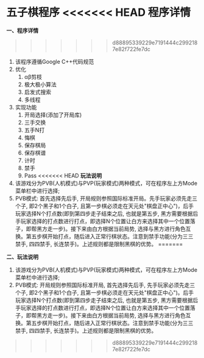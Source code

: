 **五子棋程序**
<<<<<<< HEAD
****程序详情****
=======

****一、程序详情****
>>>>>>> d88895339229e7191444c2992187e82f722fe7dc
1. 该程序遵循Google C++代码规范
2. 优化
    1. αβ剪枝
    2. 极大极小算法
    3. 启发式搜索
    4. 多线程
3. 实现功能
    1. 开局选择(添加了开局库)
    2. 三手交换
    3. 五手N打
    4. 悔棋
    5. 保存棋局
    6. 保存棋谱
    7. 计时
    8. 禁手
    9. Pass
<<<<<<< HEAD
****玩法说明****
1. 该游戏分为PVB(人机模式)与PVP(玩家模式)两种模式，可在程序左上方Mode菜单栏中进行选择;
2. PVB模式: 首先选择先后手, 开局规则参照国际标准开局。先手玩家必须先走三个子, 即2个黑子和1个白子, 且第一步棋必须走在天元处"棋盘正中心")，后手玩家选择N个打点数(即到第四步走子结束之后, 也就是第五步, 黑方需要根据后手玩家选择的打点数进行打点，即选择N个位置让白方来选择其中一个位置落子，即帮黑方走一步)。接下来由白方根据当前局势, 选择与黑方进行角色互换。第五步棋开始打点，随后进入正常行棋状态。注意到禁手功能(分为三三禁手, 四四禁手, 长连禁手)。上述规则都是限制黑棋的优势。
=======

****二、玩法说明****
1. 该游戏分为PVB(人机模式)与PVP(玩家模式)两种模式，可在程序左上方Mode菜单栏中进行选择;
2. PVB模式: 开局规则参照国际标准开局, 首先选择先后手, 先手玩家必须先走三个子, 即2个黑子和1个白子, 且第一步棋必须走在天元处"棋盘正中心")。后手玩家选择N个打点数(即到第四步走子结束之后, 也就是第五步, 黑方需要根据后手玩家选择的打点数进行打点，即选择N个位置让白方来选择其中一个位置落子，即帮黑方走一步)。接下来由白方根据当前局势, 选择与黑方进行角色互换。第五步棋开始打点，随后进入正常行棋状态。注意到禁手功能(分为三三禁手, 四四禁手, 长连禁手)。上述规则都是限制黑棋的优势。
>>>>>>> d88895339229e7191444c2992187e82f722fe7dc

